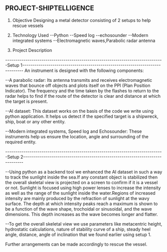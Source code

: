 ## PROJECT-SHIPTELLIGENCE
1) Objective
    Designing a metal detector consisting of 2 setups to help rescue vessels

2) Technology Used
--Python
--Speed log
--echosounder
--Modern integrated systems
--Electromagnetic waves,Parabolic radar antenna

3) Project Description

-------------------------------------------------------------------------------Setup 1------------------------------------------------------------------------------
An instrument is designed with the following components:

--A parabolic radar:
  Its antenna transmits and receives electromagnetic waves that bounce off objects and plots itself on the PPI (Plan Position Indicator). The frequency and the time   taken by the flashes to return to the radar helps to find if the route of the detector is clear and distance at which the target is present.

--AI dataset:
  This dataset works on the basis of the code we write using python application. It helps us detect if the specified target is a shipwreck, ship, boat or any other   entity. 

--Modern integrated systems, Speed log and Echosounder:
  These instruments help us ensure the location, angle and surrounding of the required entity.


-------------------------------------------------------------------------------Setup 2------------------------------------------------------------------------------

--Using python as a backend tool we enhanced the AI dataset in such a way to track the sunlight inside the sea.If any constant object is stabilized then the overall skeletal view is projected on a screen to confirm if it is a vessel or not. Sunlight is focused using high power lenses to increase the intensity as well as the range of the sunlight inside the water.Regions of increased intensity are mainly produced by the refraction of sunlight at the wavy surface.
The depth at which intensity peaks reach a maximum is shown to be a function of the wave shape, trochoidal or sinusoidal, and the wave dimensions. This depth increases as the wave becomes longer and flatter.

--To get the overall skeletal view we use parameters like metacentric height, hydrostatic calculations, nature of stability curve of a ship, steady heel angle, distance, angle of inclination that we found earlier using setup 1.

Further arrangements can be made accordingly to rescue the vessel. 
